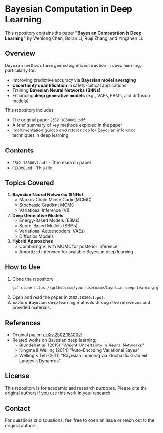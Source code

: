 
# Bayesian Computation in Deep Learning

This repository contains the paper **"Bayesian Computation in Deep Learning"** by Wenlong Chen, Bolian Li, Ruqi Zhang, and Yingzhen Li.

## Overview
Bayesian methods have gained significant traction in deep learning, particularly for:
- Improving predictive accuracy via **Bayesian model averaging**
- **Uncertainty quantification** in safety-critical applications
- Training **Bayesian Neural Networks (BNNs)**
- Enhancing **deep generative models** (e.g., VAEs, EBMs, and diffusion models)

This repository includes:
- The original paper `2502.18300v1.pdf`
- A brief summary of key methods explored in the paper
- Implementation guides and references for Bayesian inference techniques in deep learning

## Contents
- `2502.18300v1.pdf` - The research paper
- `README.md` - This file

## Topics Covered
1. **Bayesian Neural Networks (BNNs)**
   - Markov Chain Monte Carlo (MCMC)
   - Stochastic Gradient MCMC
   - Variational Inference (VI)
2. **Deep Generative Models**
   - Energy-Based Models (EBMs)
   - Score-Based Models (SBMs)
   - Variational Autoencoders (VAEs)
   - Diffusion Models
3. **Hybrid Approaches**
   - Combining VI with MCMC for posterior inference
   - Amortized inference for scalable Bayesian deep learning

## How to Use
1. Clone the repository:
   ```bash
   git clone https://github.com/your-username/bayesian-deep-learning.git
   ```
2. Open and read the paper in `2502.18300v1.pdf`.
3. Explore Bayesian deep learning methods through the references and provided materials.

## References
- Original paper: [arXiv:2502.18300v1](https://arxiv.org/abs/2502.18300)
- Related works on Bayesian deep learning:
  - Blundell et al. (2015) "Weight Uncertainty in Neural Networks"
  - Kingma & Welling (2014) "Auto-Encoding Variational Bayes"
  - Welling & Teh (2011) "Bayesian Learning via Stochastic Gradient Langevin Dynamics"

## License
This repository is for academic and research purposes. Please cite the original authors if you use this work in your research.

## Contact
For questions or discussions, feel free to open an issue or reach out to the original authors.
